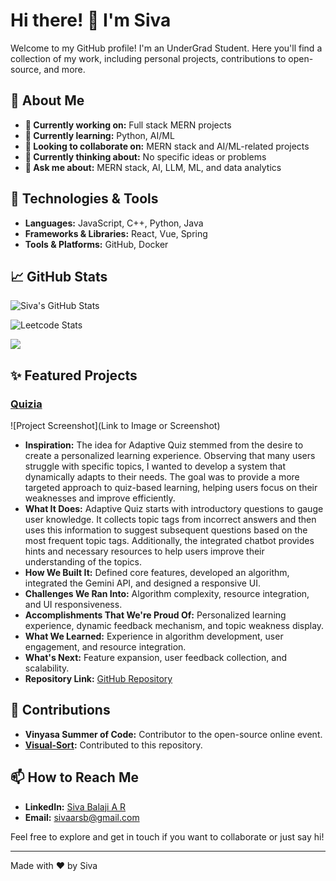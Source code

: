 # Hi there! 👋 I'm Siva

Welcome to my GitHub profile! I'm an UnderGrad Student. Here you'll find a collection of my work, including personal projects, contributions to open-source, and more.

## 🚀 About Me
- **🔭 Currently working on:** Full stack MERN projects
- **🌱 Currently learning:** Python, AI/ML
- **👯 Looking to collaborate on:** MERN stack and AI/ML-related projects
- **🤔 Currently thinking about:** No specific ideas or problems
- **💬 Ask me about:** MERN stack, AI, LLM, ML, and data analytics

## 🔧 Technologies & Tools
- **Languages:** JavaScript, C++, Python, Java
- **Frameworks & Libraries:** React, Vue, Spring
- **Tools & Platforms:** GitHub, Docker

## 📈 GitHub Stats
![Siva's GitHub Stats](https://github-readme-stats.vercel.app/api?username=SivaBalaji-AR&show_icons=true&hide_title=true&count_private=true&hide=prs&theme=radical)

![Leetcode Stats](https://leetcard.jacoblin.cool/sivaarsb)

![](https://leetcard.jacoblin.cool/lapor?ext=contest)

## ✨ Featured Projects
### [Quizia](https://quizia-lac.vercel.app/)
![Project Screenshot](Link to Image or Screenshot)
- **Inspiration:** The idea for Adaptive Quiz stemmed from the desire to create a personalized learning experience. Observing that many users struggle with specific topics, I wanted to develop a system that dynamically adapts to their needs. The goal was to provide a more targeted approach to quiz-based learning, helping users focus on their weaknesses and improve efficiently.
- **What It Does:** Adaptive Quiz starts with introductory questions to gauge user knowledge. It collects topic tags from incorrect answers and then uses this information to suggest subsequent questions based on the most frequent topic tags. Additionally, the integrated chatbot provides hints and necessary resources to help users improve their understanding of the topics.
- **How We Built It:** Defined core features, developed an algorithm, integrated the Gemini API, and designed a responsive UI.
- **Challenges We Ran Into:** Algorithm complexity, resource integration, and UI responsiveness.
- **Accomplishments That We're Proud Of:** Personalized learning experience, dynamic feedback mechanism, and topic weakness display.
- **What We Learned:** Experience in algorithm development, user engagement, and resource integration.
- **What's Next:** Feature expansion, user feedback collection, and scalability.
- **Repository Link:** [GitHub Repository](https://github.com/SivaBalaji-AR/QUIZIA-Complete.git)

## 🌟 Contributions
- **Vinyasa Summer of Code:** Contributor to the open-source online event.
- **[Visual-Sort](https://github.com/MastanSayyad/Visual-Sort.git):** Contributed to this repository.

## 📫 How to Reach Me
- **LinkedIn:** [Siva Balaji A R](https://www.linkedin.com/in/siva-balaji-a-r-582628255)
- **Email:** sivaarsb@gmail.com

Feel free to explore and get in touch if you want to collaborate or just say hi!

---

Made with ❤️ by Siva
